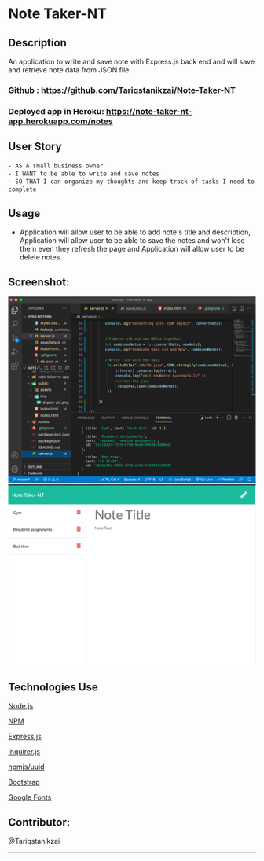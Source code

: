# Note Taker-NT

## Description
An application to write and save note with Express.js back end and will save and retrieve note data from JSON file.

### Github : https://github.com/Tariqstanikzai/Note-Taker-NT

### Deployed app in Heroku: https://note-taker-nt-app.herokuapp.com/notes




## User Story
```
- AS A small business owner
- I WANT to be able to write and save notes
- SO THAT I can organize my thoughts and keep track of tasks I need to complete
```


## Usage
- Application will allow user to be able to add note's title and description, Application will allow user to be able to save the notes and won't lose them even they refresh the page and Application will allow user to be delete notes

## Screenshot:
![](public/img/code.png)
![](public/img/deploy.png)


## Technologies Use
<p><a href="https://nodejs.org/">Node.js</a></p>
<p><a href="https://www.npmjs.com/">NPM</a></p>
<p><a href="https://www.npmjs.com/package/express">Express.js</a></p>
<p><a href="https://www.npmjs.com/package/inquirer">Inquirer.js</a></p>
<p><a href="https://www.npmjs.com/package/uuid">npmjs/uuid</a></p>
<p><a href="https://getbootstrap.com/">Bootstrap</a></p>
<p><a href="https://fonts.google.com/">Google Fonts</a></p>


## Contributor:
@Tariqstanikzai
- - -
